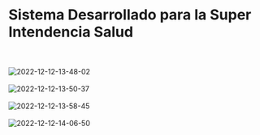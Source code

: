 # Sistema Desarrollado para la Super Intendencia Salud
<br><br>
![2022-12-12-13-48-02](https://user-images.githubusercontent.com/61950433/207104418-6a2efaf6-692d-4c1c-b2ed-3657c9e70a10.gif)
<br><br>
![2022-12-12-13-50-37](https://user-images.githubusercontent.com/61950433/207105237-847cec68-b57b-497f-9bb4-bc9f7c7fdda7.gif)
<br><br>
![2022-12-12-13-58-45](https://user-images.githubusercontent.com/61950433/207107030-2552484a-7e79-4ef2-9c2b-f04c730d3152.gif)
<br><br>
![2022-12-12-14-06-50](https://user-images.githubusercontent.com/61950433/207108814-0849eeab-c6a6-4125-9f99-5bee178caae4.gif)
